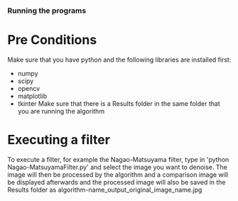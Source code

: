 ### Running the programs

# Pre Conditions
Make sure that you have python and the following libraries are installed first:
- numpy
- scipy
- opencv
- matplotlib
- tkinter
Make sure that there is a Results folder in the same folder that you are running the algorithm

# Executing a filter
To execute a filter, for example the Nagao-Matsuyama filter, type in 'python Nagao-MatsuyamaFilter.py' and select the image you want to denoise. The image will then be processed by the algorithm and a comparison image will be displayed afterwards and the processed image will also be saved in the Results folder as algorithm-name_output_original_image_name.jpg
